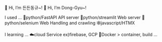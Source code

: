 👋 Hi, I’m 든든동규~!
👋 Hi, I’m Dong-Gyu~!

I used ...
🐍python/FastAPI API server
🐍python/streamlit Web server
🐍python/selenium Web Handling and crawling
🕸️javascript/HTMX

I learning ...
☁️cloud Service ex)firebase, GCP
🐋Docker > container, build ...

